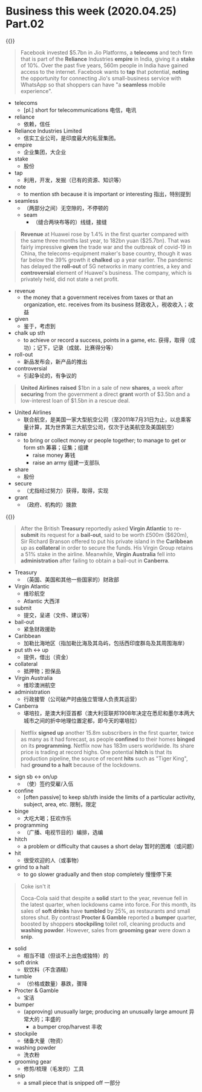 # Business this week (2020.04.25) Part.02


{{<music url="/economist/20200425/003 The world this week - Business/4.mp3">}}

> Facebook invested $5.7bn in Jio Platforms, a **telecoms** and tech firm that is part of the **Reliance** Industries **empire** in India, giving it a **stake** of 10%. Over the past five years, 560m people in India have gained access to the internet. Facebook wants to **tap** that potential, **noting** the opportunity for connecting Jio's small-business service with WhatsApp so that shoppers can have "a **seamless** mobile experience".

- telecoms
  - [pl.] short for telecommunications 电信，电讯
- reliance
  - 依赖，信任
- Reliance Industries Limited
  - 信实工业公司，是印度最大的私营集团。
- empire
  - 企业集团，大企业
- stake
  - 股份
- tap
  - 利用，开发，发掘（已有的资源、知识等）
- note
  - to mention sth because it is important or interesting 指出，特别提到
- seamless
  - （两部分之间）无空隙的，不停顿的
  - seam
    - （缝合两块布等的）线缝，接缝

> **Revenue** at Huawei rose by 1.4% in the first quarter compared with the same three months last year, to 182bn yuan ($25.7bn). That was fairly impressive **given** the trade war and the outbreak of covid-19 in China, the telecoms-equipment maker's base country, though it was far below the 39% growth it **chalked** up a year earlier. The pandemic has delayed the **roll-out** of 5G networks in many contries, a key and **controversial** element of Huawei's business. The company, which is privately held, did not state a net profit.

- revenue
  - the money that a government receives from taxes or that an organization, etc. receives from its business 财政收入，税收收入；收益
- given
  - 鉴于，考虑到
- chalk up sth
  - to achieve or record a success, points in a game, etc. 获得，取得（成功）；记下，记录（成就、比赛得分等）
- roll-out
  - 新品发布会，新产品的推出
- controversial
  - 引起争论的，有争议的

> **United Airlines** **raised** $1bn in a sale of new **shares**, a week after **securing** from the government a direct **grant** worth of $3.5bn and a low-interest loan of $1.5bn in a rescue deal.

- United Airlines
  - 联合航空，是美国一家大型航空公司（至2011年7月31日为止，以总乘客量计算，其为世界第三大航空公司，仅次于达美航空及美国航空）
- raise
  - to bring or collect money or people together; to manage to get or form sth 筹募；征集；组建
    - raise money 筹钱
    - raise an army 组建一支部队
- share
  - 股份
- secure
  - （尤指经过努力）获得，取得，实现
- grant
  - （政府、机构的）拨款

{{<music url="/economist/20200425/003 The world this week - Business/5.mp3">}}

> After the British **Treasury** reportedly asked **Virgin Atlantic** to re-**submit** its request for a **bail-out**, said to be worth £500m ($620m), Sir Richard Branson offered to put his private island in the **Caribbean** up as **collateral** in order to secure the funds. His Virgin Group retains a 51% stake in the airline. Meanwhile, **Virgin Australia** fell into **administration** after failing to obtain a bail-out in **Canberra**.

- Treasury
  - （英国、美国和其他一些国家的）财政部
- Virgin Atlantic
  - 维珍航空
  - Atlantic 大西洋
- submit
  - 提交，呈递（文件、建议等）
- bail-out
  - 紧急财政援助
- Caribbean
  - 加勒比海地区（指加勒比海及其岛屿，包括西印度群岛及其周围海岸）
- put sth ↔ up
  - 提供，借出（资金）
- collateral
  - 抵押物；担保品
- Virgin Australia
  - 维珍澳洲航空
- administration
  - 行政接管（公司破产时由独立管理人负责其运营）
- Canberra
  - 堪培拉，是澳大利亚首都（澳大利亚联邦1908年决定在悉尼和墨尔本两大城市之间的折中地理位置定都，即今天的堪培拉）

> Netflix **signed up** another 15.8m subscribers in the first quarter, twice as many as it had forecast, as people **confined** to their homes **binged** on its **programming**. Netflix now has 183m users worldwide. Its share price is trading at record highs. One potential **hitch** is that its production pipeline, the source of recent **hits** such as "Tiger King", had **ground to a halt** because of the lockdowns.

- sign sb ↔ on/up
  - （使）签约受雇/入伍
- confine
  - [often passive] to keep sb/sth inside the limits of a particular activity, subject, area, etc. 限制，限定
- binge
  - 大吃大喝；狂欢作乐
- programming
  - （广播、电视节目的）编排，选编
- hitch
  - a problem or difficulty that causes a short delay 暂时的困难（或问题）
- hit
  - 很受欢迎的人（或事物）
- grind to a halt
  - to go slower gradually and then stop completely 慢慢停下来

> Coke isn't it
> 
> Coca-Cola said that despite a **solid** start to the year, revenue fell in the latest quarter, when lockdowns came into force. For this month, its sales of **soft drinks** have **tumbled** by 25%, as restaurants and small stores shut. By contrast **Procter & Gamble** reported a **bumper** quarter, boosted by shoppers **stockpiling** toilet roll, cleaning products and **washing powder**. However, sales from **grooming gear** were down a **snip**.

- solid
  - 相当不错（但谈不上出色或独特）的
- soft drink
  - 软饮料（不含酒精）
- tumble
  - （价格或数量）暴跌，骤降
- Procter & Gamble
  - 宝洁
- bumper
  - (approving) unusually large; producing an unusually large amount 异常大的；丰盛的
    - a bumper crop/harvest 丰收
- stockpile
  - 储备大量（物资）
- washing powder
  - 洗衣粉
- grooming gear
  - 修剪/梳理（毛发的）工具
- snip
  - a small piece that is snipped off 一部分
